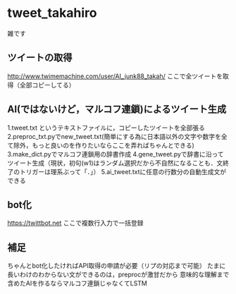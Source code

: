 # tweet_takahiro
雑です

## ツイートの取得
http://www.twimemachine.com/user/AI_junk88_takah/
ここで全ツイートを取得（全部コピーしてる）

## AI(ではないけど，マルコフ連鎖)によるツイート生成
1.tweet.txt というテキストファイルに，コピーしたツイートを全部張る
2.preproc_txt.pyでnew_tweet.txt(簡単にする為に日本語以外の文字や数字を全て除外，もっと良いのを作りたいならここを弄ればちゃんとできる)
3.make_dict.pyでマルコフ連鎖用の辞書作成
4.gene_tweet.pyで辞書に沿ってツイート生成（現状，初句(w1)はランダム選択だから不自然になることも．文終了のトリガーは理系ぶって「．」）
5.ai_tweet.txtに任意の行数分の自動生成文ができる

## bot化
https://twittbot.net
ここで複数行入力で一括登録

## 補足
ちゃんとbot化したければAPI取得の申請が必要（リプの対応まで可能）
たまに長いわけのわからない文ができるのは，preprocが激甘だから
意味的な理解まで含めたAIを作るならマルコフ連鎖じゃなくてLSTM
